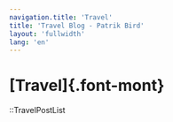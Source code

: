 ```yaml
---
navigation.title: 'Travel'
title: 'Travel Blog - Patrik Bird'
layout: 'fullwidth'
lang: 'en'
---
```

# [Travel]{.font-mont}

::TravelPostList
